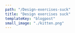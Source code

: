 ```yaml
---
path: "/Design-exercises-suck"
title: "Design exercises suck"
templateKey: "blogpost"
small_image: "./kitten.png"
---
```

